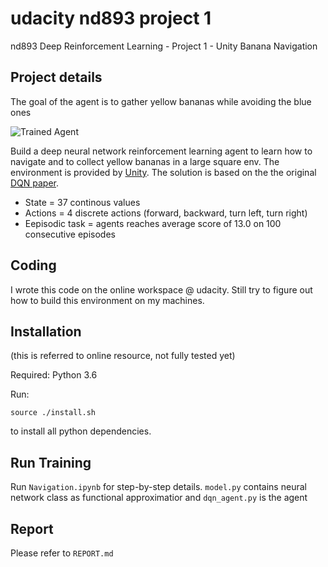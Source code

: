 [//]: # (Image References)
[image1]: https://user-images.githubusercontent.com/10624937/42135619-d90f2f28-7d12-11e8-8823-82b970a54d7e.gif "Trained Agent"

# udacity nd893 project 1
nd893 Deep Reinforcement Learning - Project 1 - Unity Banana Navigation

## Project details

The goal of the agent is to gather yellow bananas while avoiding the blue ones

![Trained Agent][image1]

Build a deep neural network reinforcement learning agent to learn how to navigate and to collect yellow bananas in a large square env. The environment is provided by [Unity](https://github.com/Unity-Technologies/ml-agents). The solution is based on the the original [DQN paper](https://web.stanford.edu/class/psych209/Readings/MnihEtAlHassibis15NatureControlDeepRL.pdf).    

* State = 37 continous values
* Actions = 4 discrete actions (forward, backward, turn left, turn right)
* Eepisodic task = agents reaches average score of 13.0 on 100 consecutive episodes

## Coding

I wrote this code on the online workspace @ udacity. Still try to figure out how to build this environment on my machines. 

## Installation
(this is referred to online resource, not fully tested yet)

Required: Python 3.6

Run:
```
source ./install.sh
```
to install all python dependencies. 

## Run Training

Run `Navigation.ipynb` for step-by-step details.
`model.py` contains neural network class as functional approximatior and `dqn_agent.py` is the agent

## Report

Please refer to `REPORT.md`
